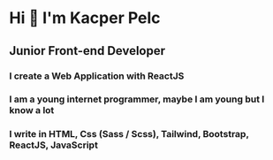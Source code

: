# Hi 👋 I'm Kacper Pelc

## Junior Front-end Developer
### I create a Web Application with ReactJS
### I am a young internet programmer, maybe I am young but I know a lot
### I write in HTML, Css (Sass / Scss), Tailwind, Bootstrap, ReactJS, JavaScript
